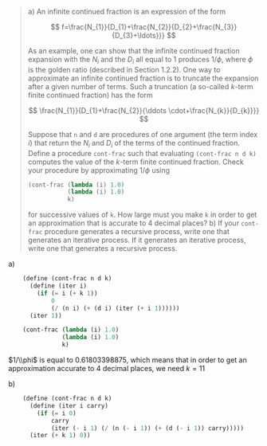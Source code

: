 > a) An infinite continued fraction is an expression of the form
> 
> $$
> f=\frac{N_{1}}{D_{1}+\frac{N_{2}}{D_{2}+\frac{N_{3}}{D_{3}+\ldots}}}
> $$
> 
> As an example, one can show that the infinite continued fraction expansion
> with the $N_i$ and the $D_i$ all equal to 1 produces $1/\phi$, where $\phi$
> is the golden ratio (described in Section 1.2.2). One way to approximate an
> infinite continued fraction is to truncate the expansion after a given number
> of terms.  Such a truncation (a so-called $k$-term finite continued fraction)
> has the form
> 
> $$
> \frac{N_{1}}{D_{1}+\frac{N_{2}}{\ddots \cdot+\frac{N_{k}}{D_{k}}}}
> $$
> 
> Suppose that `n` and `d` are procedures of one argument (the term index $i$) that
> return the $N_i$ and $D_i$ of the terms of the continued fraction. Define a
> procedure `cont-frac` such that evaluating `(cont-frac n d k)` computes the value
> of the $k$-term finite continued fraction. Check your procedure by
> approximating $1/\phi$ using
> ```scheme
> (cont-frac (lambda (i) 1.0)
>            (lambda (i) 1.0)
>            k)
> ```
> for successive values of `k`. How large must you make `k` in order to get an
> approximation that is accurate to 4 decimal places?
> b) If your `cont-frac` procedure generates a recursive process, write one that
> generates an iterative process. If it generates an iterative process, write
> one that generates a recursive process.

a)

```scheme :session,"1.37"
    (define (cont-frac n d k)
      (define (iter i)
        (if (= i (+ k 1))
            0
            (/ (n i) (+ (d i) (iter (+ i 1))))))
      (iter 1))
```

```scheme :session,"1.37"
    (cont-frac (lambda (i) 1.0)
               (lambda (i) 1.0)
               k)
```

$1/\\phi$ is equal to 0.61803398875, which means that in order to get an approximation accurate to 4 decimal places, we need $k = 11$

b)

```scheme :session,"1.37"
    (define (cont-frac n d k)
      (define (iter i carry)
        (if (= i 0)
            carry
            (iter (- i 1) (/ (n (- i 1)) (+ (d (- i 1)) carry)))))
      (iter (+ k 1) 0))
```

